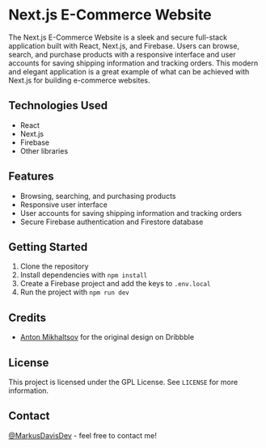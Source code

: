 # Next.js E-Commerce Website

The Next.js E-Commerce Website is a sleek and secure full-stack application built with React, Next.js, and Firebase. Users can browse, search, and purchase products with a responsive interface and user accounts for saving shipping information and tracking orders. This modern and elegant application is a great example of what can be achieved with Next.js for building e-commerce websites.

## Technologies Used

- React
- Next.js
- Firebase
- Other libraries

## Features

- Browsing, searching, and purchasing products
- Responsive user interface
- User accounts for saving shipping information and tracking orders
- Secure Firebase authentication and Firestore database

## Getting Started

1. Clone the repository
2. Install dependencies with `npm install`
3. Create a Firebase project and add the keys to `.env.local`
4. Run the project with `npm run dev`

## Credits

- [Anton Mikhaltsov](https://dribbble.com/shots/9404340-Shop-Clothing-Web-Page) for the original design on Dribbble

## License

This project is licensed under the GPL License. See `LICENSE` for more information.

## Contact

[@MarkusDavisDev](https://twitter.com/MarkusDavisDev) - feel free to contact me!
